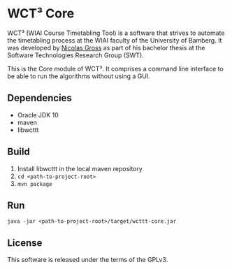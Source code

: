 # WCT³ Core

WCT³ (WIAI Course Timetabling Tool) is a software that strives to automate the 
timetabling process at the WIAI faculty of the University of Bamberg. It was 
developed by [Nicolas Gross](https://github.com/nicolasgross) as part of his 
bachelor thesis at the Software Technologies Research Group (SWT).

This is the Core module of WCT³. It comprises a command line interface to be 
able to run the algorithms without using a GUI.


## Dependencies

- Oracle JDK 10
- maven
- libwcttt


## Build

1. Install libwcttt in the local maven repository
2. `cd <path-to-project-root>`
3. `mvn package` 


## Run

`java -jar <path-to-project-root>/target/wcttt-core.jar`


## License

This software is released under the terms of the GPLv3.
